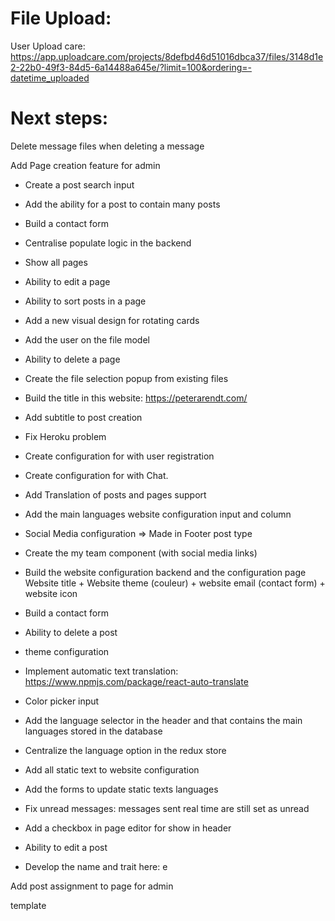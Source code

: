 # File Upload:

User Upload care:
https://app.uploadcare.com/projects/8defbd46d51016dbca37/files/3148d1e2-22b0-49f3-84d5-6a14488a645e/?limit=100&ordering=-datetime_uploaded

# Next steps:

Delete message files when deleting a message

Add Page creation feature for admin

- Create a post search input
- Add the ability for a post to contain many posts
- Build a contact form
- Centralise populate logic in the backend
- Show all pages
- Ability to edit a page
- Ability to sort posts in a page
- Add a new visual design for rotating cards
- Add the user on the file model
- Ability to delete a page
- Create the file selection popup from existing files
- Build the title in this website: https://peterarendt.com/
- Add subtitle to post creation
- Fix Heroku problem
- Create configuration for with user registration
- Create configuration for with Chat.
- Add Translation of posts and pages support
- Add the main languages website configuration input and column
- Social Media configuration => Made in Footer post type

- Create the my team component (with social media links)
- Build the website configuration backend and the configuration page
  Website title + Website theme (couleur) + website email (contact form) + website icon
- Build a contact form
- Ability to delete a post
- theme configuration

- Implement automatic text translation: https://www.npmjs.com/package/react-auto-translate
- Color picker input
- Add the language selector in the header and that contains the main languages stored in the database
- Centralize the language option in the redux store
- Add all static text to website configuration
- Add the forms to update static texts languages
- Fix unread messages: messages sent real time are still set as unread
- Add a checkbox in page editor for show in header
- Ability to edit a post
- Develop the name and trait here: e

Add post assignment to page for admin

template

